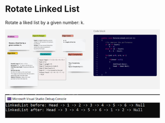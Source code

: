 # Rotate Linked List

Rotate a liked list by a given number: k.

![whiteboard](./Whiteboard.PNG)

![output](./Output.PNG)
